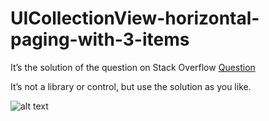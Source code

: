# UICollectionView-horizontal-paging-with-3-items

It’s the solution of the question on Stack Overflow [Question](http://stackoverflow.com/questions/23363197/uicollectionview-horizontal-paging-with-3-items)

It’s not a library or control, but use the solution as you like.

![alt text](http://i.stack.imgur.com/aXzEB.gif)
